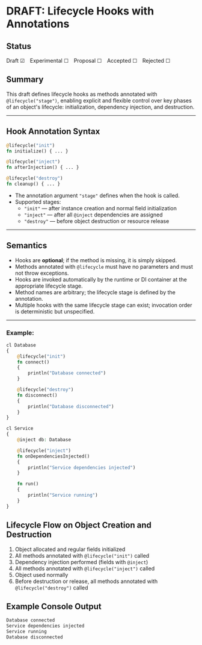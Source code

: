 # DRAFT: Lifecycle Hooks with Annotations

## Status

Draft ☑ Experimental ☐ Proposal ☐ Accepted ☐ Rejected ☐

## Summary

This draft defines lifecycle hooks as methods annotated with `@lifecycle("stage")`, enabling explicit and flexible control over key phases of an object's lifecycle: initialization, dependency injection, and destruction.

---

## Hook Annotation Syntax
```php
@lifecycle("init")
fn initialize() { ... }

@lifecycle("inject")
fn afterInjection() { ... }

@lifecycle("destroy")
fn cleanup() { ... }
```
- The annotation argument `"stage"` defines when the hook is called.
- Supported stages:
    - `"init"` — after instance creation and normal field initialization
    - `"inject"` — after all `@inject` dependencies are assigned
    - `"destroy"` — before object destruction or resource release

---
## Semantics

- Hooks are **optional**; if the method is missing, it is simply skipped.
- Methods annotated with `@lifecycle` must have no parameters and must not throw exceptions.
- Hooks are invoked automatically by the runtime or DI container at the appropriate lifecycle stage.
- Method names are arbitrary; the lifecycle stage is defined by the annotation.
- Multiple hooks with the same lifecycle stage can exist; invocation order is deterministic but unspecified.
---
### Example:
```php
cl Database
{
    @lifecycle("init")
    fn connect()
    {
        println("Database connected")
    }

    @lifecycle("destroy")
    fn disconnect()
    {
        println("Database disconnected")
    }
}

cl Service
{
    @inject db: Database

    @lifecycle("inject")
    fn onDependenciesInjected()
    {
        println("Service dependencies injected")
    }

    fn run()
    {
        println("Service running")
    }
}
```
## Lifecycle Flow on Object Creation and Destruction
1. Object allocated and regular fields initialized
2. All methods annotated with `@lifecycle("init")` called
3. Dependency injection performed (fields with `@inject`)
4. All methods annotated with `@lifecycle("inject")` called
5. Object used normally
6. Before destruction or release, all methods annotated with `@lifecycle("destroy")` called

## Example Console Output
```php
Database connected
Service dependencies injected
Service running
Database disconnected
```